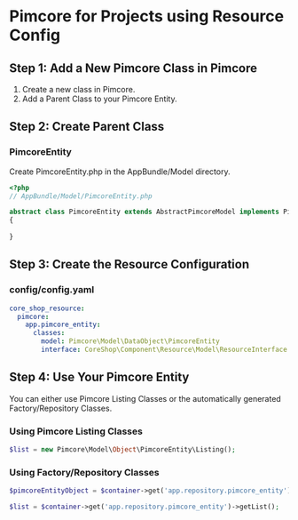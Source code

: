 # Pimcore for Projects using Resource Config

## Step 1: Add a New Pimcore Class in Pimcore

1. Create a new class in Pimcore.
2. Add a Parent Class to your Pimcore Entity.

## Step 2: Create Parent Class

### PimcoreEntity

Create PimcoreEntity.php in the AppBundle/Model directory.

```php
<?php
// AppBundle/Model/PimcoreEntity.php

abstract class PimcoreEntity extends AbstractPimcoreModel implements PimcoreModelInterface 
{
    
}
```

## Step 3: Create the Resource Configuration

### config/config.yaml

```yaml
core_shop_resource:
  pimcore:
    app.pimcore_entity:
      classes:
        model: Pimcore\Model\DataObject\PimcoreEntity
        interface: CoreShop\Component\Resource\Model\ResourceInterface
```

## Step 4: Use Your Pimcore Entity

You can either use Pimcore Listing Classes or the automatically generated Factory/Repository Classes.

### Using Pimcore Listing Classes

```php
$list = new Pimcore\Model\Object\PimcoreEntity\Listing();
```

### Using Factory/Repository Classes

```php
$pimcoreEntityObject = $container->get('app.repository.pimcore_entity')->findBy($id);

$list = $container->get('app.repository.pimcore_entity')->getList();
```
